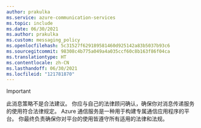 ```yaml
---
author: prakulka
ms.service: azure-communication-services
ms.topic: include
ms.date: 06/30/2021
ms.author: prakulka
ms.custom: messaging_policy
ms.openlocfilehash: 5c31527f629189581460d925142a83b5037b93c6
ms.sourcegitcommit: 98308c4b775a049a4a035ccf60c8b163f86f04ca
ms.translationtype: HT
ms.contentlocale: zh-CN
ms.lasthandoff: 06/30/2021
ms.locfileid: "121781870"
---
```

> [!IMPORTANT]
> 此消息策略不是合法建议。 你应与自己的法律顾问确认，确保你对消息传递服务的使用符合法律规定。 Azure 通信服务是一种用于构建专属通信应用程序的平台。 你最终负责确保你对平台的使用皆遵守所有适用的法律和法规。
